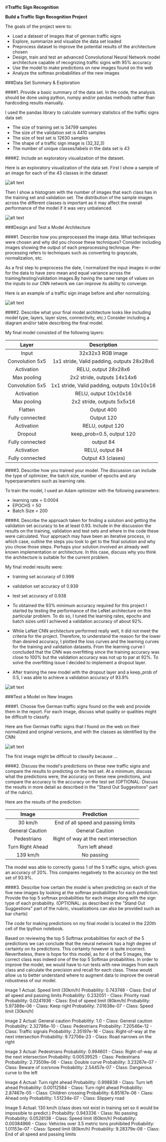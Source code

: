 #**Traffic Sign Recognition** 

**Build a Traffic Sign Recognition Project**

The goals of the project were to:
* Load a dataset of images that of german traffic signs 
* Explore, summarize and visualize the data set loaded
* Preprocess dataset to improve the potential results of the architecture chosen
* Design, train and test an advanced Convolutional Neural Network model architecture capable of recognizing traffic signs with 95% accuracy
* Use the model to make predictions on new images found on the web
* Analyze the softmax probabilities of the new images


[//]: # (Image References)

[image1]: ./write-up-images/im1.png "Sample Traffic Sign Classes"
[image2]: ./write-up-images/im2.png "Initial distribution of training/validation images per class"
[image3]: ./write-up-images/im3.png "Original vs Normalized images"
[image4]: ./write-up-images/im4.png "Training/Validation Loss & Learning curves"
[image5]: ./write-up-images/im5.png "Web Images downloaded from the web and predictions"


###Data Set Summary & Exploration

####1. Provide a basic summary of the data set. In the code, the analysis should be done using python, numpy and/or pandas methods rather than hardcoding results manually.

I used the pandas library to calculate summary statistics of the traffic
signs data set:

* The size of training set is 34799 samples
* The size of the validation set is 4410 samples
* The size of test set is 12630 samples
* The shape of a traffic sign image is (32,32,3)
* The number of unique classes/labels in the data set is 43

####2. Include an exploratory visualization of the dataset.

Here is an exploratory visualization of the data set. First I show a sample of an image for each of the 43 classes in the dataset

![alt text][image1]

Then I show a histogram with the number of images that each class has in the training set and validation set. The distribution of the sample images across the 
different classes is important as it may affect the overall performance of the model if it was very unbalanced.

![alt text][image2]

###Design and Test a Model Architecture

####1. Describe how you preprocessed the image data. What techniques were chosen and why did you choose these techniques? Consider including images showing the output of each preprocessing technique. Pre-processing refers to techniques such as converting to grayscale, normalization, etc. 

As a first step to preprocess the date, I normalized the input images in order for the data to have zero mean and equal variance across the training/testing/validation images.By having the same range of values on the inputs to our CNN network we can improve its ability to converge.

Here is an example of a traffic sign image before and after normalizing.

![alt text][image3]


####2. Describe what your final model architecture looks like including model type, layers, layer sizes, connectivity, etc.) Consider including a diagram and/or table describing the final model.

My final model consisted of the following layers:


| Layer         		|     Description	        					| 
|:---------------------:|:---------------------------------------------:| 
| Input         		| 32x32x3 RGB image   							| 
| Convolution 5x5     	| 1x1 stride, Valid padding, outputs 28x28x6 	|
| Activation			| RELU, output 28x28x6							|
| Max pooling	      	| 2x2 stride,  outputs 14x14x6  				|
| Convolution 5x5     	| 1x1 stride, Valid padding, outputs 10x10x16 	|
| Activation			| RELU, output 10x10x16							|
| Max pooling	      	| 2x2 stride,  outputs 5x5x16  		     		|
| Flatten               | Output 400     								|
| Fully connected		| Output 120  									|
| Activation			| RELU, output 120   							|
| Dropout   			| keep_prob=0.5, output 120     				|
| Fully connected		| output 84  									|
| Activation			| RELU, output 84   							|
| Fully connected		| Output 43 (clases)							|



####3. Describe how you trained your model. The discussion can include the type of optimizer, the batch size, number of epochs and any hyperparameters such as learning rate.

To train the model, I used an Adam optimizer with the following parameters:

* learning rate = 0.0004
* EPOCHS = 50
* Batch Size = 200

####4. Describe the approach taken for finding a solution and getting the validation set accuracy to be at least 0.93. Include in the discussion the results on the training, validation and test sets and where in the code these were calculated. Your approach may have been an iterative process, in which case, outline the steps you took to get to the final solution and why you chose those steps. Perhaps your solution involved an already well known implementation or architecture. In this case, discuss why you think the architecture is suitable for the current problem.

My final model results were:
* training set accuracy of 0.999
* validation set accuracy of 0.939
* test set accuracy of 0.938

* To obtained the 93% minimum accuracy required for this project I started by testing the performance of the LeNet architecture on this particular problem. To do so, I tuned the learning rates, epochs and batch sizes until I achieved a validation accuracy of about 92%.

* While LeNet CNN architecture performed really well, it did not meet the criteria for the project. Therefore, to understand the reason for the lower than desired accuracy, I plotted the loss curves and the learning curves for the training and validation datasets. From the learning curve I concluded that the CNN was overfitting since the training accuracy was close to 100% but the validation accuracy was not up to par at 92%. To solve the overfitting issue I decided to implement a dropout layer. 

* After training the new model with the dropout layer and a keep_prob of 0.5, I was able to achieve a validation accuracy of 93.9%


![alt text][image4]

###Test a Model on New Images

####1. Choose five German traffic signs found on the web and provide them in the report. For each image, discuss what quality or qualities might be difficult to classify.

Here are five German traffic signs that I found on the web on their normalized and original versions, and with the classes as identified by the CNN:

![alt text][image5] 

The first image might be difficult to classify because ...

####2. Discuss the model's predictions on these new traffic signs and compare the results to predicting on the test set. At a minimum, discuss what the predictions were, the accuracy on these new predictions, and compare the accuracy to the accuracy on the test set (OPTIONAL: Discuss the results in more detail as described in the "Stand Out Suggestions" part of the rubric).

Here are the results of the prediction:

| Image			        |     Prediction	        					| 
|:---------------------:|:---------------------------------------------:| 
| 30 km/h	    		| End of all speed and passing limits   								| 
| General Caution  		| General Caution 								|
| Pedestrians			| Right of way at the next intersection			|
| Turn Right Ahead  	| Turn left ahead					 				|
| 139 km/h				| No passing		      							|


The model was able to correctly guess 1 of the 5 traffic signs, which gives an accuracy of 20%. This compares negatively to the accuracy on the test set of 93.9%.

####3. Describe how certain the model is when predicting on each of the five new images by looking at the softmax probabilities for each prediction. Provide the top 5 softmax probabilities for each image along with the sign type of each probability. (OPTIONAL: as described in the "Stand Out Suggestions" part of the rubric, visualizations can also be provided such as bar charts)

The code for making predictions on my final model is located in the 220th cell of the Ipython notebook.

Based on reviewing the top 5 Softmax probabilities for each of the 5 predictions we can conclude that the neural network has a high degree of certainty on its predictions.
This certainty however is quite incorrect. Nevertheless, there is hope for this model, as for 4 of the 5 images, the correct class was indeed one of the top 5 Softmax 
probabilities. In order to improve the model, we would have to run tests with new images from each class and calculate the precision and recall for each class. These would allow us
to better understand where to augment data to improve the overall robustness of our model.

Image 1 Actual: Speed limit (30km/h)
Probability: 0.743748 - Class: End of all speed and passing limits
Probability: 0.232051 - Class: Priority road
Probability: 0.0241936 - Class: End of speed limit (80km/h)
Probability: 5.97388e-06 - Class: Keep right
Probability: 7.01638e-07 - Class: Speed limit (30km/h)

Image 2 Actual: General caution
Probability: 1.0 - Class: General caution
Probability: 2.32786e-10 - Class: Pedestrians
Probability: 7.20546e-12 - Class: Traffic signals
Probability: 2.35197e-16 - Class: Right-of-way at the next intersection
Probability: 9.72756e-23 - Class: Road narrows on the right

Image 3 Actual: Pedestrians
Probability: 0.994601 - Class: Right-of-way at the next intersection
Probability: 0.00539525 - Class: Pedestrians
Probability: 2.73509e-06 - Class: Double curve
Probability: 3.23267e-07 - Class: Beware of ice/snow
Probability: 2.54457e-07 - Class: Dangerous curve to the left

Image 4 Actual: Turn right ahead
Probability: 0.998838 - Class: Turn left ahead
Probability: 0.00112584 - Class: Turn right ahead
Probability: 2.87467e-05 - Class: Children crossing
Probability: 6.85167e-06 - Class: Ahead only
Probability: 1.51234e-07 - Class: Slippery road

Image 5 Actual: 130 km/h (class does not exist in training set so it would be impossible to predict.)
Probability: 0.943336 - Class: No passing
Probability: 0.0528138 - Class: Speed limit (60km/h)
Probability: 0.00384966 - Class: Vehicles over 3.5 metric tons prohibited
Probability: 1.01153e-07 - Class: Speed limit (80km/h)
Probability: 9.28379e-08 - Class: End of all speed and passing limits

